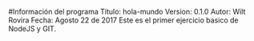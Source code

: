 #Información del programa
Título: hola-mundo
Version: 0.1.0
Autor: Wilt Rovira
Fecha: Agosto 22 de 2017
Este es el primer ejercicio basico de NodeJS y GIT.
